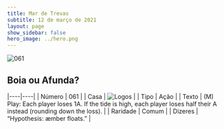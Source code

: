 ```yaml
---
title: Mar de Trevas
subtitle: 12 de março de 2021
layout: page
show_sidebar: false
hero_image: ../hero.png
---
```


![061](https://cdn.keyforgegame.com/media/card_front/pt/496_061_J72MCX874FM9_pt.png)

## Boia ou Afunda?

|----|----|
| Número | 061 |
| Casa | ![Logos](https://archonarcana.com/images/thumb/c/ce/Logos.png/22px-Logos.png "Logos") |
| Tipo | Ação |
| Texto | (M) Play: Each player loses 1A. If the tide is high, each player loses half their A instead (rounding down the loss). |
| Raridade | Comum |
| Dizeres | “Hypothesis: æmber floats.” |
